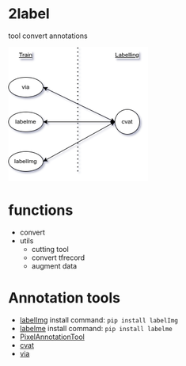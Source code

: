 # 2label
tool convert annotations

![draft](assets/diagram.png)

# functions
- convert
- utils
  + cutting tool
  + convert tfrecord
  + augment data 
  
# Annotation tools
- [labelImg](https://github.com/heartexlabs/labelImg) install command: `pip install labelImg`
- [labelme](https://github.com/wkentaro/labelme) install command: `pip install labelme`
- [PixelAnnotationTool](https://github.com/abreheret/PixelAnnotationTool)
- [cvat](https://github.com/opencv/cvat)
- [via](https://www.robots.ox.ac.uk/~vgg/software/via/)
